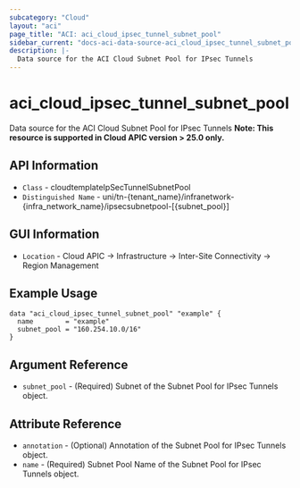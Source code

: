 ```yaml
---
subcategory: "Cloud"
layout: "aci"
page_title: "ACI: aci_cloud_ipsec_tunnel_subnet_pool"
sidebar_current: "docs-aci-data-source-aci_cloud_ipsec_tunnel_subnet_pool"
description: |-
  Data source for the ACI Cloud Subnet Pool for IPsec Tunnels
---
```


# aci_cloud_ipsec_tunnel_subnet_pool #

Data source for the ACI Cloud Subnet Pool for IPsec Tunnels
<b>Note: This resource is supported in Cloud APIC version > 25.0 only.</b>


## API Information ##

* `Class` - cloudtemplateIpSecTunnelSubnetPool
* `Distinguished Name` - uni/tn-{tenant_name}/infranetwork-{infra_network_name}/ipsecsubnetpool-[{subnet_pool}]

## GUI Information ##

* `Location` - Cloud APIC -> Infrastructure -> Inter-Site Connectivity -> Region Management



## Example Usage ##

```hcl
data "aci_cloud_ipsec_tunnel_subnet_pool" "example" {
  name        = "example"
  subnet_pool = "160.254.10.0/16"
}
```

## Argument Reference ##

* `subnet_pool` - (Required) Subnet of the Subnet Pool for IPsec Tunnels object.

## Attribute Reference ##
* `annotation` - (Optional) Annotation of the Subnet Pool for IPsec Tunnels object.
* `name` - (Required) Subnet Pool Name of the Subnet Pool for IPsec Tunnels object.
